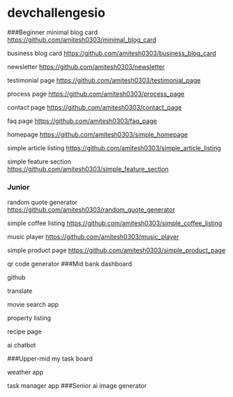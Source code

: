 # devchallengesio
###Beginner
minimal blog card
https://github.com/amitesh0303/minimal_blog_card

business blog card
https://github.com/amitesh0303/business_blog_card

newsletter
https://github.com/amitesh0303/newsletter

testimonial page
https://github.com/amitesh0303/testimonial_page

process page
https://github.com/amitesh0303/process_page

contact page
https://github.com/amitesh0303/contact_page

faq page
https://github.com/amitesh0303/faq_page

homepage
https://github.com/amitesh0303/simple_homepage

simple article listing
https://github.com/amitesh0303/simple_article_listing

simple feature section
https://github.com/amitesh0303/simple_feature_section
### Junior
random quote generator
https://github.com/amitesh0303/random_quote_generator

simple coffee listing
https://github.com/amitesh0303/simple_coffee_listing

music player
https://github.com/amitesh0303/music_player

simple product page
https://github.com/amitesh0303/simple_product_page

qr code generator
###Mid
bank dashboard

github

translate

movie search app

property listing

recipe page

ai chatbot

###Upper-mid
my task board

weather app

task manager app
###Senior
ai image generator
